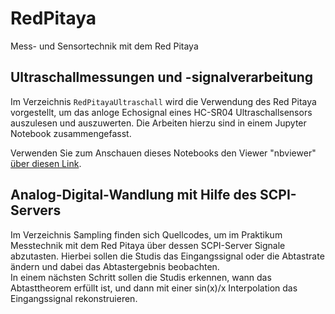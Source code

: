 # RedPitaya
Mess- und Sensortechnik mit dem Red Pitaya

## Ultraschallmessungen und -signalverarbeitung
Im Verzeichnis `RedPitayaUltraschall` wird die Verwendung des Red Pitaya vorgestellt, um das anloge Echosignal eines HC-SR04 Ultraschallsensors auszulesen und auszuwerten.
Die Arbeiten hierzu sind in einem Jupyter Notebook zusammengefasst.  

Verwenden Sie zum Anschauen dieses Notebooks den Viewer "nbviewer" [über diesen Link](https://nbviewer.org/github/StefanMack/RedPitaya/blob/main/RedPitayaUltraschall/RedPitayaUltraschall.ipynb).  

## Analog-Digital-Wandlung mit Hilfe des SCPI-Servers
Im Verzeichnis Sampling finden sich Quellcodes, um im Praktikum Messtechnik mit dem Red Pitaya über dessen SCPI-Server Signale abzutasten. Hierbei sollen die Studis das Eingangssignal oder die Abtastrate ändern und dabei das Abtastergebnis beobachten.  
In einem nächsten Schritt sollen die Studis erkennen, wann das Abtasttheorem erfüllt ist, und dann mit einer sin(x)/x Interpolation das Eingangssignal rekonstruieren.
